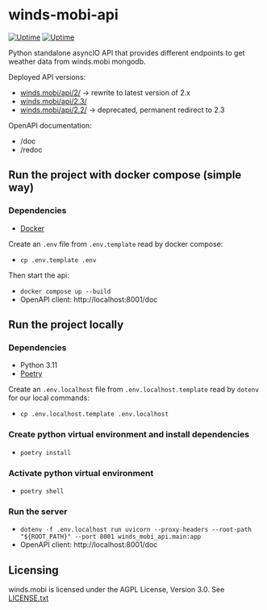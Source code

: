 winds-mobi-api
==============

[![Uptime](https://img.shields.io/uptimerobot/ratio/m792621614-9a09b39a1095a00ab7aac360?label=API%202.3)](https://stats.uptimerobot.com/O7N31cA8n)
[![Uptime](https://img.shields.io/uptimerobot/ratio/m792621629-aaab2977ec491689ac7775c6?label=API%202.2)](https://stats.uptimerobot.com/O7N31cA8n)

Python standalone asyncIO API that provides different endpoints to get weather data from winds.mobi mongodb.

Deployed API versions:
- [winds.mobi/api/2/](https://winds.mobi/api/2/) -> rewrite to latest version of 2.x
- [winds.mobi/api/2.3/](https://winds.mobi/api/2.3/)
- [winds.mobi/api/2.2/](https://winds.mobi/api/2.2/) -> deprecated, permanent redirect to 2.3

OpenAPI documentation:
- /doc
- /redoc

## Run the project with docker compose (simple way)
### Dependencies
- [Docker](https://docs.docker.com/get-docker/)

Create an `.env` file from `.env.template` read by docker compose:
- `cp .env.template .env`

Then start the api:
- `docker compose up --build`
- OpenAPI client: http://localhost:8001/doc

## Run the project locally
### Dependencies
- Python 3.11
- [Poetry](https://python-poetry.org)

Create an `.env.localhost` file from `.env.localhost.template` read by `dotenv` for our local commands:
- `cp .env.localhost.template .env.localhost`

### Create python virtual environment and install dependencies
- `poetry install`

### Activate python virtual environment
- `poetry shell`

### Run the server
- `dotenv -f .env.localhost run uvicorn --proxy-headers --root-path "${ROOT_PATH}" --port 8001 winds_mobi_api.main:app`
- OpenAPI client: http://localhost:8001/doc

## Licensing
winds.mobi is licensed under the AGPL License, Version 3.0. See [LICENSE.txt](LICENSE.txt)

